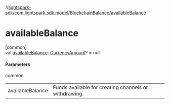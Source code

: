 //[lightspark-sdk](../../../index.md)/[com.lightspark.sdk.model](../index.md)/[BlockchainBalance](index.md)/[availableBalance](available-balance.md)

# availableBalance

[common]\
val [availableBalance](available-balance.md): [CurrencyAmount](../-currency-amount/index.md)? = null

#### Parameters

common

| | |
|---|---|
| availableBalance | Funds available for creating channels or withdrawing. |
